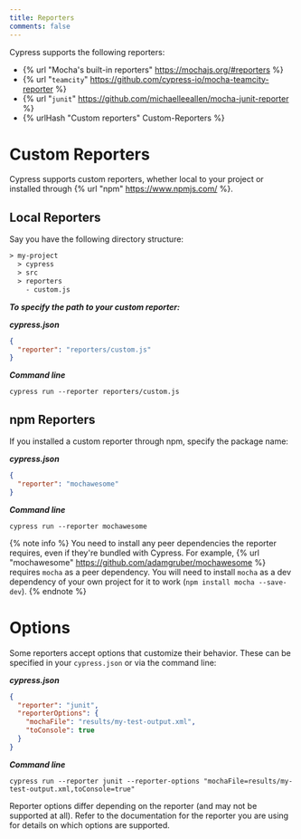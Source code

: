 ```yaml
---
title: Reporters
comments: false
---
```


Cypress supports the following reporters:

* {% url "Mocha's built-in reporters" https://mochajs.org/#reporters %}
* {% url "`teamcity`" https://github.com/cypress-io/mocha-teamcity-reporter %}
* {% url "`junit`" https://github.com/michaelleeallen/mocha-junit-reporter %}
* {% urlHash "Custom reporters" Custom-Reporters %}

# Custom Reporters

Cypress supports custom reporters, whether local to your project or installed through {% url "npm" https://www.npmjs.com/ %}.

## Local Reporters

Say you have the following directory structure:

```txt
> my-project
  > cypress
  > src
  > reporters
    - custom.js
```

***To specify the path to your custom reporter:***

***cypress.json***

```json
{
  "reporter": "reporters/custom.js"
}
```

***Command line***

```shell
cypress run --reporter reporters/custom.js
```

## npm Reporters

If you installed a custom reporter through npm, specify the package name:

***cypress.json***

```json
{
  "reporter": "mochawesome"
}
```

***Command line***

```shell
cypress run --reporter mochawesome
```

{% note info  %}
You need to install any peer dependencies the reporter requires, even if they're bundled with Cypress. For example, {% url "mochawesome" https://github.com/adamgruber/mochawesome %} requires `mocha` as a peer dependency. You will need to install `mocha` as a dev dependency of your own project for it to work (`npm install mocha --save-dev`).
{% endnote %}

# Options

Some reporters accept options that customize their behavior. These can be specified in your `cypress.json` or via the command line:

***cypress.json***

```json
{
  "reporter": "junit",
  "reporterOptions": {
    "mochaFile": "results/my-test-output.xml",
    "toConsole": true
  }
}
```

***Command line***

```shell
cypress run --reporter junit --reporter-options "mochaFile=results/my-test-output.xml,toConsole=true"
```

Reporter options differ depending on the reporter (and may not be supported at all). Refer to the documentation for the reporter you are using for details on which options are supported.
